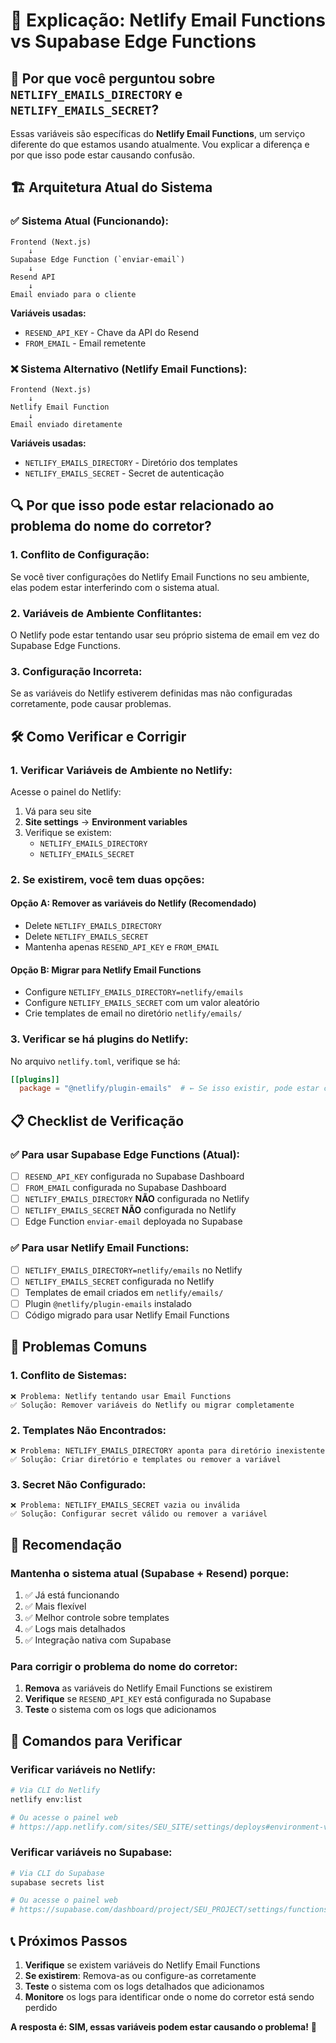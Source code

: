# 📧 Explicação: Netlify Email Functions vs Supabase Edge Functions

## 🤔 **Por que você perguntou sobre `NETLIFY_EMAILS_DIRECTORY` e `NETLIFY_EMAILS_SECRET`?**

Essas variáveis são específicas do **Netlify Email Functions**, um serviço diferente do que estamos usando atualmente. Vou explicar a diferença e por que isso pode estar causando confusão.

## 🏗️ **Arquitetura Atual do Sistema**

### **✅ Sistema Atual (Funcionando):**
```
Frontend (Next.js) 
    ↓
Supabase Edge Function (`enviar-email`)
    ↓
Resend API
    ↓
Email enviado para o cliente
```

**Variáveis usadas:**
- `RESEND_API_KEY` - Chave da API do Resend
- `FROM_EMAIL` - Email remetente

### **❌ Sistema Alternativo (Netlify Email Functions):**
```
Frontend (Next.js)
    ↓
Netlify Email Function
    ↓
Email enviado diretamente
```

**Variáveis usadas:**
- `NETLIFY_EMAILS_DIRECTORY` - Diretório dos templates
- `NETLIFY_EMAILS_SECRET` - Secret de autenticação

## 🔍 **Por que isso pode estar relacionado ao problema do nome do corretor?**

### **1. Conflito de Configuração:**
Se você tiver configurações do Netlify Email Functions no seu ambiente, elas podem estar interferindo com o sistema atual.

### **2. Variáveis de Ambiente Conflitantes:**
O Netlify pode estar tentando usar seu próprio sistema de email em vez do Supabase Edge Functions.

### **3. Configuração Incorreta:**
Se as variáveis do Netlify estiverem definidas mas não configuradas corretamente, pode causar problemas.

## 🛠️ **Como Verificar e Corrigir**

### **1. Verificar Variáveis de Ambiente no Netlify:**

Acesse o painel do Netlify:
1. Vá para seu site
2. **Site settings** → **Environment variables**
3. Verifique se existem:
   - `NETLIFY_EMAILS_DIRECTORY`
   - `NETLIFY_EMAILS_SECRET`

### **2. Se existirem, você tem duas opções:**

#### **Opção A: Remover as variáveis do Netlify (Recomendado)**
- Delete `NETLIFY_EMAILS_DIRECTORY`
- Delete `NETLIFY_EMAILS_SECRET`
- Mantenha apenas `RESEND_API_KEY` e `FROM_EMAIL`

#### **Opção B: Migrar para Netlify Email Functions**
- Configure `NETLIFY_EMAILS_DIRECTORY=netlify/emails`
- Configure `NETLIFY_EMAILS_SECRET` com um valor aleatório
- Crie templates de email no diretório `netlify/emails/`

### **3. Verificar se há plugins do Netlify:**

No arquivo `netlify.toml`, verifique se há:
```toml
[[plugins]]
  package = "@netlify/plugin-emails"  # ← Se isso existir, pode estar causando conflito
```

## 📋 **Checklist de Verificação**

### **✅ Para usar Supabase Edge Functions (Atual):**
- [ ] `RESEND_API_KEY` configurada no Supabase Dashboard
- [ ] `FROM_EMAIL` configurada no Supabase Dashboard
- [ ] `NETLIFY_EMAILS_DIRECTORY` **NÃO** configurada no Netlify
- [ ] `NETLIFY_EMAILS_SECRET` **NÃO** configurada no Netlify
- [ ] Edge Function `enviar-email` deployada no Supabase

### **✅ Para usar Netlify Email Functions:**
- [ ] `NETLIFY_EMAILS_DIRECTORY=netlify/emails` no Netlify
- [ ] `NETLIFY_EMAILS_SECRET` configurada no Netlify
- [ ] Templates de email criados em `netlify/emails/`
- [ ] Plugin `@netlify/plugin-emails` instalado
- [ ] Código migrado para usar Netlify Email Functions

## 🚨 **Problemas Comuns**

### **1. Conflito de Sistemas:**
```
❌ Problema: Netlify tentando usar Email Functions
✅ Solução: Remover variáveis do Netlify ou migrar completamente
```

### **2. Templates Não Encontrados:**
```
❌ Problema: NETLIFY_EMAILS_DIRECTORY aponta para diretório inexistente
✅ Solução: Criar diretório e templates ou remover a variável
```

### **3. Secret Não Configurado:**
```
❌ Problema: NETLIFY_EMAILS_SECRET vazia ou inválida
✅ Solução: Configurar secret válido ou remover a variável
```

## 🎯 **Recomendação**

### **Mantenha o sistema atual (Supabase + Resend) porque:**
1. ✅ Já está funcionando
2. ✅ Mais flexível
3. ✅ Melhor controle sobre templates
4. ✅ Logs mais detalhados
5. ✅ Integração nativa com Supabase

### **Para corrigir o problema do nome do corretor:**
1. **Remova** as variáveis do Netlify Email Functions se existirem
2. **Verifique** se `RESEND_API_KEY` está configurada no Supabase
3. **Teste** o sistema com os logs que adicionamos

## 🔧 **Comandos para Verificar**

### **Verificar variáveis no Netlify:**
```bash
# Via CLI do Netlify
netlify env:list

# Ou acesse o painel web
# https://app.netlify.com/sites/SEU_SITE/settings/deploys#environment-variables
```

### **Verificar variáveis no Supabase:**
```bash
# Via CLI do Supabase
supabase secrets list

# Ou acesse o painel web
# https://supabase.com/dashboard/project/SEU_PROJECT/settings/functions
```

## 📞 **Próximos Passos**

1. **Verifique** se existem variáveis do Netlify Email Functions
2. **Se existirem**: Remova-as ou configure-as corretamente
3. **Teste** o sistema com os logs detalhados que adicionamos
4. **Monitore** os logs para identificar onde o nome do corretor está sendo perdido

**A resposta é: SIM, essas variáveis podem estar causando o problema!** 🎯

